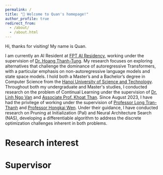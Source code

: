 ```yaml
---
permalink: /
title: "🚀 Welcome to Quan's homepage!"
author_profile: true
redirect_from: 
  - /about/
  - /about.html
---
```

Hi, thanks for visiting! My name is Quan. 

I am currently an AI Resident at [FPT AI Residency](https://wp.fpt-aic.com/ai-residency/), working under the supervision of [Dr. Hoang Thanh-Tung](https://scholar.google.com/citations?user=xZU08d0AAAAJ). My research focuses on exploring alternatives that challenge the dominance of autoregressive Transformers, with a particular emphasis on non-autoregressive language models and state space models. I hold both a Master’s and a Bachelor’s degree in Computer Science from the [Hanoi University of Science and Technology](https://hust.edu.vn/en/). Throughout both my undergraduate and Master's studies, I conducted research on the problem of Continual Learning under the supervision of [Dr. Linh Ngo Van](https://scholar.google.com/citations?user=tZ78MoQAAAAJ) and [Associate Prof. Khoat Than](https://users.soict.hust.edu.vn/khoattq/). Since August 2023, I have had the privilege of working under the supervision of [Professor Long Tran-Thanh](https://warwick.ac.uk/fac/sci/dcs/people/long_tran-thanh/) and [Professor Hongkai Wen](https://hongkaiw.github.io/). Under their guidance, I have conducted research on Pruning at Initialization (PaI) and Neural Architecture Search (NAS), developing a differentiable algorithm to address the discrete optimization challenges inherent in both problems.

Research interest
======

Supervisor 
======


